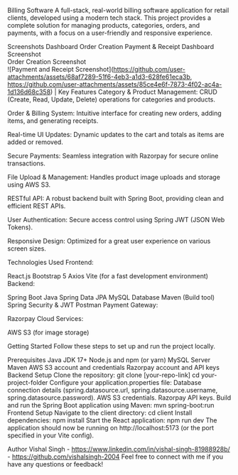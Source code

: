 Billing Software
A full-stack, real-world billing software application for retail clients, developed using a modern tech stack. This project provides a complete solution for managing products, categories, orders, and payments, with a focus on a user-friendly and responsive experience.

Screenshots
Dashboard	Order Creation	Payment & Receipt
Dashboard Screenshot		
Order Creation Screenshot		
![Payment and Receipt Screenshot](https://github.com/user-attachments/assets/68af7289-51f6-4eb3-a1d3-628fe61eca3b,		
                              https://github.com/user-attachments/assets/85ce4e6f-7873-4f02-ac4a-1d136d68c358) |
Key Features
Category & Product Management: CRUD (Create, Read, Update, Delete) operations for categories and products.

Order & Billing System: Intuitive interface for creating new orders, adding items, and generating receipts.

Real-time UI Updates: Dynamic updates to the cart and totals as items are added or removed.

Secure Payments: Seamless integration with Razorpay for secure online transactions.

File Upload & Management: Handles product image uploads and storage using AWS S3.

RESTful API: A robust backend built with Spring Boot, providing clean and efficient REST APIs.

User Authentication: Secure access control using Spring JWT (JSON Web Tokens).

Responsive Design: Optimized for a great user experience on various screen sizes.

Technologies Used
Frontend:

React.js
Bootstrap 5
Axios
Vite (for a fast development environment)
Backend:

Spring Boot
Java
Spring Data JPA
MySQL Database
Maven (Build tool)
Spring Security & JWT
Postman
Payment Gateway:

Razorpay
Cloud Services:

AWS S3 (for image storage)

Getting Started
Follow these steps to set up and run the project locally.

Prerequisites
Java JDK 17+
Node.js and npm (or yarn)
MySQL Server
Maven
AWS S3 account and credentials
Razorpay account and API keys
Backend Setup
Clone the repository:
git clone [your-repo-link]
cd your-project-folder
Configure your application.properties file:
Database connection details (spring.datasource.url, spring.datasource.username, spring.datasource.password).
AWS S3 credentials.
Razorpay API keys.
Build and run the Spring Boot application using Maven:
mvn spring-boot:run
Frontend Setup
Navigate to the client directory:
cd client
Install dependencies:
npm install
Start the React application:
npm run dev
The application should now be running on http://localhost:5173 (or the port specified in your Vite config).

Author
Vishal Singh - https://www.linkedin.com/in/vishal-singh-81988928b/ - https://github.com/vishalsingh-2004
Feel free to connect with me if you have any questions or feedback!
